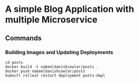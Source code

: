 # A simple Blog Application with multiple Microservice

## Commands

### Building Images and Updating Deployments

```
cd posts
docker build -t nabeeldanishcowlar/posts .
docker push nabeeldanishcowlar/posts
kubectl rollout restart deployment posts-depl
```
